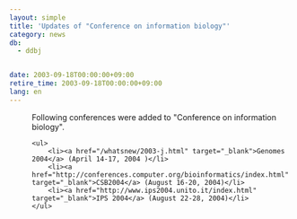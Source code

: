 ```yaml
---
layout: simple
title: 'Updates of "Conference on information biology"'
category: news
db:
  - ddbj


date: 2003-09-18T00:00:00+09:00
retire_time: 2003-09-18T00:00:00+09:00
lang: en
---
```


<dd>Following conferences were added to "Conference on information biology".

    <ul>
        <li><a href="/whatsnew/2003-j.html" target="_blank">Genomes 2004</a> (April 14-17, 2004 )</li>
        <li><a href="http://conferences.computer.org/bioinformatics/index.html" target="_blank">CSB2004</a> (August 16-20, 2004)</li>
        <li><a href="http://www.ips2004.unito.it/index.html" target="_blank">IPS 2004</a> (August 22-28, 2004)</li>
    </ul>
</dd>
